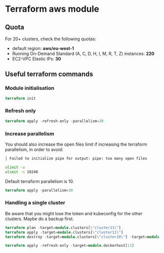 # Terraform aws module

## Quota

For 20+ clusters, check the following quotas:

- default region: **aws/eu-west-1**
- Running On-Demand Standard (A, C, D, H, I, M, R, T, Z) instances: **220**
- EC2-VPC Elastic IPs: **30**

## Useful terraform commands

### Module initialisation

```terraform
terraform init
```

### Refresh only

```terraform
terraform apply -refresh-only -parallelism=30
```

### Increase parallelism

You should also increase the open files limit if increasing the terraform parallelism,
in order to avoid:
```bash
│ Failed to initialize pipe for output: pipe: too many open files
```

```bash
ulimit -a
ulimit -n 10240
```
Default terraform parallelism is 10.

```terraform
terraform apply -parallelism=30
```

### Handling a single cluster

Be aware that you might lose the token and kubeconfig for the other clusters.
Maybe do a backup first.

```terraform
terraform plan -target=module.clusters[\"cluster11\"]
terraform apply -target=module.clusters[\"cluster11\"]
terraform destroy -target=module.clusters[\"cluster10\"] -target=module.clusters[\"cluster11\"]
```

```terraform
terraform apply -refresh-only -target=module.dockerhost[11]
```
